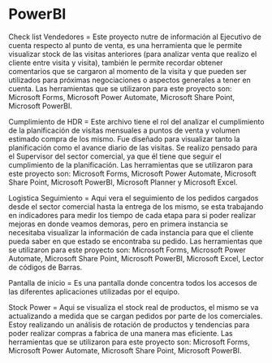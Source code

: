# PowerBI
Check list Vendedores = Este proyecto nutre de información al Ejecutivo de cuenta respecto al punto de venta, es una herramienta que le permite visualizar stock de las visitas anteriores (para analizar venta que realizo el cliente entre visita y visita), también le permite recordar obtener comentarios que se cargaron al momento de la visita y que pueden ser utilizados para próximas negociaciones o aspectos generales a tener en cuenta.
Las herramientas que se utilizaron para este proyecto son: Microsoft Forms, Microsoft Power Automate, Microsoft Share Point, Microsoft PowerBI.

Cumplimiento de HDR = Este archivo tiene el rol del analizar el cumplimiento de la planificación de visitas mensuales a puntos de venta y volumen estimado compra de los mismo. Fue diseñado para visualizar tanto la planificación como el avance diario de las visitas. Se realizo pensado para el Supervisor del sector comercial, ya que él tiene que seguir el cumplimiento de la planificación. 
Las herramientas que se utilizaron para este proyecto son: Microsoft Forms, Microsoft Power Automate, Microsoft Share Point, Microsoft PowerBI, Microsoft Planner y Microsoft Excel.


Logistica Seguimiento = Aqui vera el seguimiento de los pedidos cargados desde el sector comercial hasta la entrega de los mismo, se esta trabajando en indicadores para medir los tiempo de cada etapa para si poder realizar mejoras en donde veamos demoras, pero en primera instancia se necesitaba visualizar la información de cada instancia para que el cliente pueda saber en que estado se encontraba su pedido.
Las herramientas que se utilizaron para este proyecto son: Microsoft Forms, Microsoft Power Automate, Microsoft Share Point, Microsoft PowerBI, Microsoft Excel, Lector de códigos de Barras.

Pantalla de inicio = Es una pantalla donde concentra todos los accesos de las diferentes aplicaciones utilizadas por el equipo.

Stock Power = Aqui se visualiza el stock real de productos, el mismo se va actualizando a medida que se cargan pedidos por parte de los comerciales. Estoy realizando un análisis de rotación de productos y tendencias para poder realizar compras a fabrica de una manera mas eficiente.
Las herramientas que se utilizaron para este proyecto son: Microsoft Forms, Microsoft Power Automate, Microsoft Share Point, Microsoft PowerBI.
